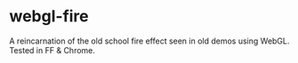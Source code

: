 webgl-fire
==========

A reincarnation of the old school fire effect seen in old demos using WebGL. Tested in FF &amp; Chrome.